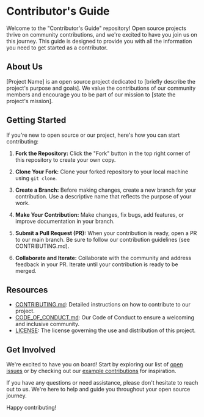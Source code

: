 # Contributor's Guide

Welcome to the "Contributor's Guide" repository! Open source projects thrive on community contributions, and we're excited to have you join us on this journey. This guide is designed to provide you with all the information you need to get started as a contributor.

## About Us

[Project Name] is an open source project dedicated to [briefly describe the project's purpose and goals]. We value the contributions of our community members and encourage you to be part of our mission to [state the project's mission].

## Getting Started

If you're new to open source or our project, here's how you can start contributing:

1. **Fork the Repository:** Click the "Fork" button in the top right corner of this repository to create your own copy.

2. **Clone Your Fork:** Clone your forked repository to your local machine using `git clone`.

3. **Create a Branch:** Before making changes, create a new branch for your contribution. Use a descriptive name that reflects the purpose of your work.

4. **Make Your Contribution:** Make changes, fix bugs, add features, or improve documentation in your branch.

5. **Submit a Pull Request (PR):** When your contribution is ready, open a PR to our main branch. Be sure to follow our contribution guidelines (see CONTRIBUTING.md).

6. **Collaborate and Iterate:** Collaborate with the community and address feedback in your PR. Iterate until your contribution is ready to be merged.

## Resources

- [CONTRIBUTING.md](CONTRIBUTING.md): Detailed instructions on how to contribute to our project.
- [CODE_OF_CONDUCT.md](CODE_OF_CONDUCT.md): Our Code of Conduct to ensure a welcoming and inclusive community.
- [LICENSE](LICENSE): The license governing the use and distribution of this project.

## Get Involved

We're excited to have you on board! Start by exploring our list of [open issues](https://github.com/your-username/contributor-guide-repo/issues) or by checking out our [example contributions](examples/) for inspiration.

If you have any questions or need assistance, please don't hesitate to reach out to us. We're here to help and guide you throughout your open source journey.

Happy contributing!
